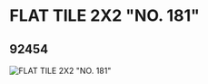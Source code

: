 # FLAT TILE 2X2 "NO. 181"
## 92454
![FLAT TILE 2X2 "NO. 181"](https://lc-www-live-s.legocdn.com/media/bricks/5/2/4594374.jpg)
